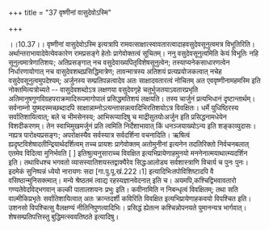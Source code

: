 +++
title = "37 वृष्णीनां वासुदेवोऽस्मि"

+++
  
  
।।10.37।। वृष्णीनां वासुदेवोऽस्मि इत्यत्रापि
रामवत्साक्षात्स्वावतारत्वादाहवसुदेवसूनुत्वमत्र
विभूतिरिति। अर्थान्तराभावादेवेत्येवकारेण रामप्रसङ्गे हेतोः
प्रागेवोक्तत्वं सूचितम्। ननु वसुदेवसूनुत्वमिति केयं विभूतिः नहि
सूनुत्वमात्रेणातिशयः; अतिप्रसङ्गात् नच वसुदेवाख्यपितृविशेषसूनुत्वेन;
तस्याप्यनेकसाधारणत्वेन निर्धारणायोगात् नच वासुदेवशब्दप्रसिद्धिमात्रेण;
तावन्मात्रस्य अतिशयं प्रत्यप्रयोजकत्वात् नचेह वसुदेवसूनुत्वमुपदेश्यम्;
अर्जुनस्य सम्प्रतिपन्नत्वादेव अतः साक्षादवतारत्वं नोचितम् अत
एववृष्णीनामहमस्मि इति नोक्तमित्यत्रोच्यते -- वासुदेवशब्दोऽत्र लक्षणया
वसुदेवगृहे चतुर्भुजतयाऽवतारप्रभृति
अतिमानुषगुणविग्रहपराक्रमादिरूपमागोपालं प्रसिद्धमतिशयं लक्षयति। तस्य
चार्जुनं प्रत्यभिधानं दृष्टान्तार्थम्। सर्वनाम्नो युष्मदस्मच्छब्दादपि
साक्षान्नाम्नोऽत्यन्तासन्नत्वादिभिरतिशयोऽत्र विवक्षितः। धर्मे
युधिष्ठिरस्य सर्वातिशायित्वात्; बले च भीमसेनस्य; आभिरूप्यादिषु च
माद्रीसुतयोःअर्जुन इति प्रसिद्धनामधेयेन विशदीकरणम्। तेन स्वाभिमुखमर्जुनं
प्रति त्वमिति निर्देशाभावात् किं धनञ्जयाख्योऽन्य इति शङ्काव्युदासः।
नह्यत्र पारोक्ष्यप्रसङ्गः; अपरोक्षस्यैव सर्वस्यात्र सर्वदर्शिना
वचनादिति। ऋषित्वं ह्यदृष्टविशेषादतीन्द्रियार्थदर्शित्वम् तच्च प्रायशः
प्रागेवोक्तम् अतोमुनीनां इत्यनेन तदतिरिक्तो निर्वचनबलात् एतमेव विदित्वा
मुनिर्भवति \[ \] इतिश्रुत्यनुसाराच्च विवक्षित इत्यभिप्रायेणाहमुनयो
मननेनात्मयाथात्म्यदर्शिन इति। तथाविधश्च भगवतो
व्यासस्यातिशयस्तद्वाक्यैरेव सिद्धःआलोड्य सर्वशास्त्राणि विचार्य च पुनः
पुनः। इदमेकं सुनिष्पन्नं ध्येयो नारायणः सदा \[गा.पु.पू.खं.222।1\]
इत्यादिभिःतपोविशिष्टादपि वै वसिष्ठान्मुनिसक्त्मात्। मन्ये श्रेष्ठतमं
त्वाद्य रहस्यज्ञानवेदनात् इति च। अयमपि,कश्चिद्विभवावतारो
गण्यतेवेदविद्भगवान् कल्की पातालशयनः प्रभुः इति। कवीनामिति न निबन्धृत्वं
विवक्षितम्; तथा सति वाल्मीकिप्रभृतेः सर्वातिशायित्वात् अतः क्रान्तदर्शी
कविरिति विवक्षित इत्यभिप्रायेणाहकवयो विपश्चित इति। उशनसो विपश्चित्सु
वैलक्षण्यं नीतिनिपुणत्वादिभिः। प्रसिद्धं ह्येतत्न कश्चिन्नोपनयते
पुमानन्यत्र भार्गवात्। शेषसम्प्रतिपत्तिस्तु बुद्धिमत्स्ववतिष्ठते
इत्यादिषु।  
  
